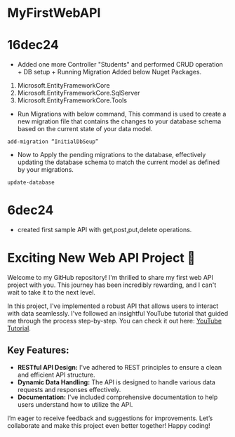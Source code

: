 # MyFirstWebAPI

# 16dec24
- Added one more Controller "Students" and performed CRUD operation + DB setup + Running Migration
Added below Nuget Packages.
1. Microsoft.EntityFrameworkCore
2. Microsoft.EntityFrameworkCore.SqlServer
3. Microsoft.EntityFrameworkCore.Tools
- Run Migrations with below command, This command is used to create a new migration file that contains the changes to your database schema based on the current state of your data model.
```
add-migration “InitialDbSeup”
```
- Now to Apply the pending migrations to the database, effectively updating the database schema to match the current model as defined by your migrations.
```
update-database
```



# 6dec24
- created first sample API with get,post,put,delete operations.

# Exciting New Web API Project 🚀

Welcome to my GitHub repository! I'm thrilled to share my first web API project with you. This journey has been incredibly rewarding, and I can't wait to take it to the next level.

In this project, I've implemented a robust API that allows users to interact with data seamlessly. I've followed an insightful YouTube tutorial that guided me through the process step-by-step. You can check it out here: [YouTube Tutorial](https://www.youtube.com/watch?v=BfuOUso-W_M).

## Key Features:
- **RESTful API Design:** I've adhered to REST principles to ensure a clean and efficient API structure.
- **Dynamic Data Handling:** The API is designed to handle various data requests and responses effectively.
- **Documentation:** I've included comprehensive documentation to help users understand how to utilize the API.

I’m eager to receive feedback and suggestions for improvements. Let’s collaborate and make this project even better together! Happy coding!